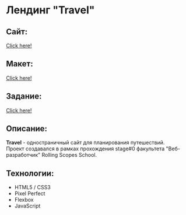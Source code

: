 # Лендинг "Travel"

## Сайт:
[Click here!](https://kybikn.github.io/travel/)

## Макет:
[Click here!](https://www.figma.com/file/BhULVGGIachSAjoBazhP9P/Travel?node-id=0%3A1&mode=dev)

## Задание:
[Click here!](https://github.com/rolling-scopes-school/tasks/blob/master/tasks/travel/travel.md)

## Описание:
**Travel** - одностраничный сайт для планирования путешествий.<br>
Проект создавался в рамках прохождения stage#0 факультета "Веб-разработчик" Rolling Scopes School.<br>

## Технологии:
- HTML5 / CSS3
- Pixel Perfect
- Flexbox
- JavaScript